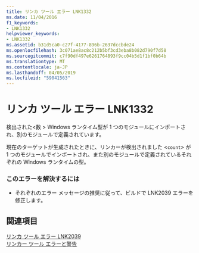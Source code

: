 ```yaml
---
title: リンカ ツール エラー LNK1332
ms.date: 11/04/2016
f1_keywords:
- LNK1332
helpviewer_keywords:
- LNK1332
ms.assetid: b31d5ca0-c27f-4177-896b-2637dccbde24
ms.openlocfilehash: 3c071ae8ac8c212b5bf3cd3eba8b082d790f7d58
ms.sourcegitcommit: c7f90df497e6261764893f9cc04b5d1f1bf0b64b
ms.translationtype: MT
ms.contentlocale: ja-JP
ms.lasthandoff: 04/05/2019
ms.locfileid: "59041563"
---
```

# <a name="linker-tools-error-lnk1332"></a>リンカ ツール エラー LNK1332

検出された\<数 > Windows ランタイム型が 1 つのモジュールにインポートされ、別のモジュールで定義されています。

現在のターゲットが生成されたときに、リンカーが検出されました <`count`> が 1 つのモジュールでインポートされ、また別のモジュールで定義されているそれぞれの Windows ランタイムの型。

### <a name="to-correct-this-error"></a>このエラーを解決するには

- それぞれのエラー メッセージの推奨に従って、ビルドで LNK2039 エラーを修正します。

## <a name="see-also"></a>関連項目

[リンカ ツール エラー LNK2039](../../error-messages/tool-errors/linker-tools-error-lnk2039.md)<br/>
[リンカー ツール エラーと警告](../../error-messages/tool-errors/linker-tools-errors-and-warnings.md)